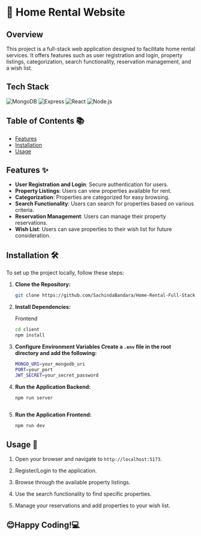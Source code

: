 # 🏡 Home Rental Website

## Overview
This project is a full-stack web application designed to facilitate home rental services. It offers features such as user registration and login, property listings, categorization, search functionality, reservation management, and a wish list.

## Tech Stack
![MongoDB](https://img.shields.io/badge/MongoDB-47A248?style=for-the-badge&logo=mongodb&logoColor=white)
![Express](https://img.shields.io/badge/Express-000000?style=for-the-badge&logo=express&logoColor=white)
![React](https://img.shields.io/badge/React-61DAFB?style=for-the-badge&logo=react&logoColor=black)
![Node.js](https://img.shields.io/badge/Node.js-339933?style=for-the-badge&logo=nodedotjs&logoColor=white)

## Table of Contents 📚
- [Features](#features)
- [Installation](#installation)
- [Usage](#usage)

## Features ✨
- **User Registration and Login**: Secure authentication for users.
- **Property Listings**: Users can view properties available for rent.
- **Categorization**: Properties are categorized for easy browsing.
- **Search Functionality**: Users can search for properties based on various criteria.
- **Reservation Management**: Users can manage their property reservations.
- **Wish List**: Users can save properties to their wish list for future consideration.


## Installation 🛠️
To set up the project locally, follow these steps:

1. **Clone the Repository:**
   ```bash
   git clone https://github.com/SachindaBandara/Home-Rental-Full-Stack-Application-in-MERN.git

2. **Install Dependencies:**

   Frontend
   ```bash
   cd client
   npm install

3. **Configure Environment Variables Create a `.env` file in the root directory and add the following:**
   ```bash
   MONGO_URI=your_mongodb_uri
   PORT=your_port
   JWT_SECRET=your_secret_password

4. **Run the Application Backend:**
    ```bash
    npm run server
  
5. **Run the Application Frontend:**
    ```bash
    npm run dev

## Usage 🚀
  1. Open your browser and navigate to `http://localhost:5173`.
  
  2. Register/Login to the application.
  
  3. Browse through the available property listings.
  
  4. Use the search functionality to find specific properties.
  
  5. Manage your reservations and add properties to your wish list.
  

##
## 😊Happy Coding!💻
